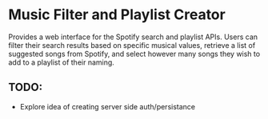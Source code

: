 # 
# Music Filter and Playlist Creator
Provides a web interface for the Spotify search and playlist APIs. Users can filter their search results based on specific musical values, retrieve a list of suggested songs from Spotify, and select however many songs they wish to add to a playlist of their naming.


## TODO:
- Explore idea of creating server side auth/persistance